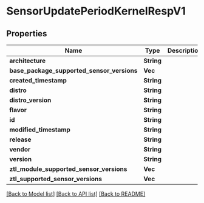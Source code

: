 # SensorUpdatePeriodKernelRespV1

## Properties

Name | Type | Description | Notes
------------ | ------------- | ------------- | -------------
**architecture** | **String** |  |
**base_package_supported_sensor_versions** | **Vec<String>** |  |
**created_timestamp** | **String** |  |
**distro** | **String** |  |
**distro_version** | **String** |  |
**flavor** | **String** |  |
**id** | **String** |  |
**modified_timestamp** | **String** |  |
**release** | **String** |  |
**vendor** | **String** |  |
**version** | **String** |  |
**ztl_module_supported_sensor_versions** | **Vec<String>** |  |
**ztl_supported_sensor_versions** | **Vec<String>** |  |

[[Back to Model list]](../README.md#documentation-for-models) [[Back to API list]](../README.md#documentation-for-api-endpoints) [[Back to README]](../README.md)
